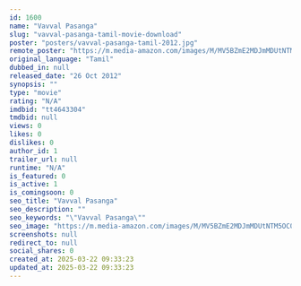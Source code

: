 ```yaml
---
id: 1600
name: "Vavval Pasanga"
slug: "vavval-pasanga-tamil-movie-download"
poster: "posters/vavval-pasanga-tamil-2012.jpg"
remote_poster: "https://m.media-amazon.com/images/M/MV5BZmE2MDJmMDUtNTM5OC00YzZhLWIzMjgtNGMxNzI5NjdiNmUzXkEyXkFqcGdeQXVyMjczODk3NjA@._V1_SX300.jpg"
original_language: "Tamil"
dubbed_in: null
released_date: "26 Oct 2012"
synopsis: ""
type: "movie"
rating: "N/A"
imdbid: "tt4643304"
tmdbid: null
views: 0
likes: 0
dislikes: 0
author_id: 1
trailer_url: null
runtime: "N/A"
is_featured: 0
is_active: 1
is_comingsoon: 0
seo_title: "Vavval Pasanga"
seo_description: ""
seo_keywords: "\"Vavval Pasanga\""
seo_image: "https://m.media-amazon.com/images/M/MV5BZmE2MDJmMDUtNTM5OC00YzZhLWIzMjgtNGMxNzI5NjdiNmUzXkEyXkFqcGdeQXVyMjczODk3NjA@._V1_SX300.jpg"
screenshots: null
redirect_to: null
social_shares: 0
created_at: 2025-03-22 09:33:23
updated_at: 2025-03-22 09:33:23
---
```


